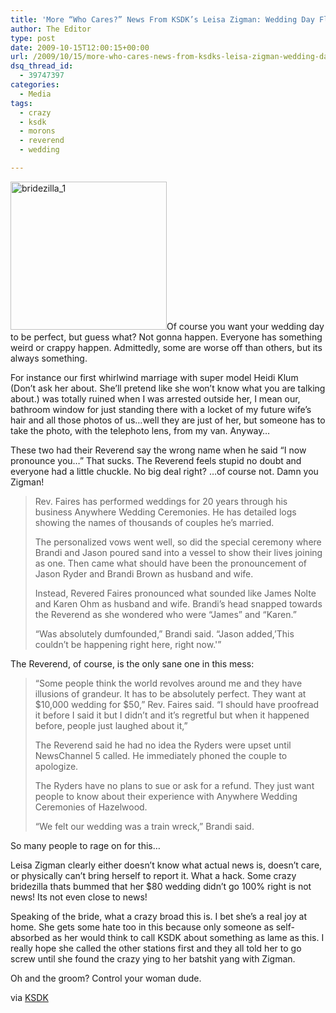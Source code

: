 ```yaml
---
title: 'More “Who Cares?” News From KSDK’s Leisa Zigman: Wedding Day Flub'
author: The Editor
type: post
date: 2009-10-15T12:00:15+00:00
url: /2009/10/15/more-who-cares-news-from-ksdks-leisa-zigman-wedding-day-flub/
dsq_thread_id:
  - 39747397
categories:
  - Media
tags:
  - crazy
  - ksdk
  - morons
  - reverend
  - wedding

---
```

[<img class="alignright size-full wp-image-2003" title="bridezilla_1" src="http://punchingkitty.com/wp-content/uploads/2009/10/bridezilla_1.jpg" alt="bridezilla_1" width="250" height="237" />][1]Of course you want your wedding day to be perfect, but guess what? Not gonna happen. Everyone has something weird or crappy happen. Admittedly, some are worse off than others, but its always something.

For instance our first whirlwind marriage with super model Heidi Klum (Don&#8217;t ask her about. She&#8217;ll pretend like she won&#8217;t know what you are talking about.) was totally ruined when I was arrested outside her, I mean our, bathroom window for just standing there with a locket of my future wife&#8217;s hair and all those photos of us&#8230;well they are just of her, but someone has to take the photo, with the telephoto lens, from my van. Anyway&#8230;

These two had their Reverend say the wrong name when he said &#8220;I now pronounce you&#8230;&#8221; That sucks. The Reverend feels stupid no doubt and everyone had a little chuckle. No big deal right? &#8230;of course not. Damn you Zigman!

> Rev. Faires has performed weddings for 20 years through his business Anywhere Wedding Ceremonies. He has detailed logs showing the names of thousands of couples he&#8217;s married.
> 
> The personalized vows went well, so did the special ceremony where Brandi and Jason poured sand into a vessel to show their lives joining as one. Then came what should have been the pronouncement of Jason Ryder and Brandi Brown as husband and wife.
> 
> Instead, Revered Faires pronounced what sounded like James Nolte and Karen Ohm as husband and wife. Brandi&#8217;s head snapped towards the Reverend as she wondered who were &#8220;James&#8221; and &#8220;Karen.&#8221;
> 
> &#8220;Was absolutely dumfounded,&#8221; Brandi said. &#8220;Jason added,&#8217;This couldn&#8217;t be happening right here, right now.'&#8221;

The Reverend, of course, is the only sane one in this mess:

> &#8220;Some people think the world revolves around me and they have illusions of grandeur. It has to be absolutely perfect. They want at $10,000 wedding for $50,&#8221; Rev. Faires said. &#8220;I should have proofread it before I said it but I didn&#8217;t and it&#8217;s regretful but when it happened before, people just laughed about it,&#8221;
> 
> The Reverend said he had no idea the Ryders were upset until NewsChannel 5 called. He immediately phoned the couple to apologize.
> 
> The Ryders have no plans to sue or ask for a refund. They just want people to know about their experience with Anywhere Wedding Ceremonies of Hazelwood.
> 
> &#8220;We felt our wedding was a train wreck,&#8221; Brandi said.

So many people to rage on for this&#8230;

Leisa Zigman clearly either doesn&#8217;t know what actual news is, doesn&#8217;t care, or physically can&#8217;t bring herself to report it. What a hack. Some crazy bridezilla thats bummed that her $80 wedding didn&#8217;t go 100% right is not news! Its not even close to news!

Speaking of the bride, what a crazy broad this is. I bet she&#8217;s a real joy at home. She gets some hate too in this because only someone as self-absorbed as her would think to call KSDK about something as lame as this. I really hope she called the other stations first and they all told her to go screw until she found the crazy ying to her batshit yang with Zigman.

Oh and the groom? Control your woman dude.

via [KSDK][2]

 [1]: http://punchingkitty.com/wp-content/uploads/2009/10/bridezilla_1.jpg
 [2]: http://www.ksdk.com/news/local/story.aspx?storyid=186205&catid=3